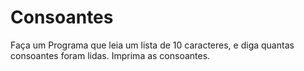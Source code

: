 # Consoantes

Faça um Programa que leia um lista de 10 caracteres, e diga quantas consoantes foram lidas. 
Imprima as consoantes.
